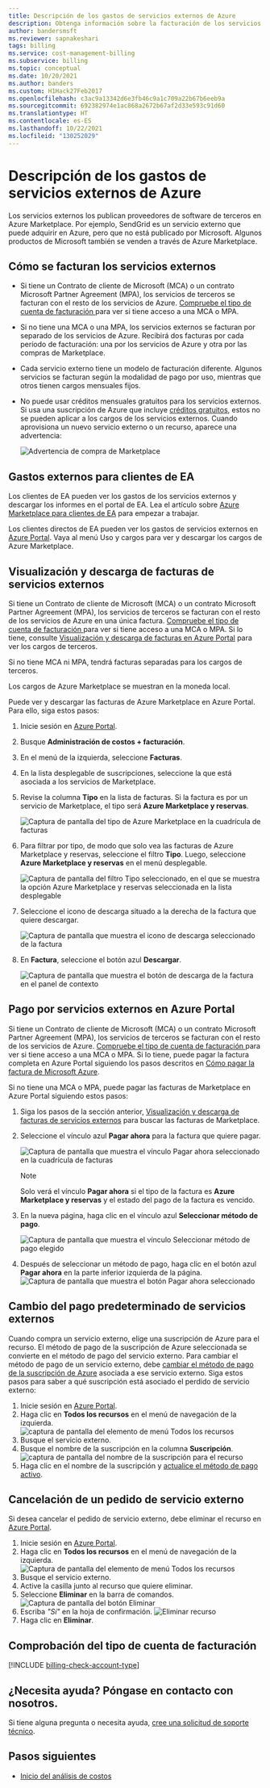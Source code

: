 ```yaml
---
title: Descripción de los gastos de servicios externos de Azure
description: Obtenga información sobre la facturación de los servicios externos, anteriormente conocidos como Marketplace, en Azure.
author: bandersmsft
ms.reviewer: sapnakeshari
tags: billing
ms.service: cost-management-billing
ms.subservice: billing
ms.topic: conceptual
ms.date: 10/20/2021
ms.author: banders
ms.custom: H1Hack27Feb2017
ms.openlocfilehash: c3ac9a13342d6e3fb46c9a1c709a22b67b6eeb9a
ms.sourcegitcommit: 692382974e1ac868a2672b67af2d33e593c91d60
ms.translationtype: HT
ms.contentlocale: es-ES
ms.lasthandoff: 10/22/2021
ms.locfileid: "130252029"
---
```

# <a name="understand-your-azure-external-services-charges"></a>Descripción de los gastos de servicios externos de Azure
Los servicios externos los publican proveedores de software de terceros en Azure Marketplace. Por ejemplo, SendGrid es un servicio externo que puede adquirir en Azure, pero que no está publicado por Microsoft. Algunos productos de Microsoft también se venden a través de Azure Marketplace.

## <a name="how-external-services-are-billed"></a>Cómo se facturan los servicios externos

- Si tiene un Contrato de cliente de Microsoft (MCA) o un contrato Microsoft Partner Agreement (MPA), los servicios de terceros se facturan con el resto de los servicios de Azure. [Compruebe el tipo de cuenta de facturación ](#check-billing-account-type) para ver si tiene acceso a una MCA o MPA.
- Si no tiene una MCA o una MPA, los servicios externos se facturan por separado de los servicios de Azure. Recibirá dos facturas por cada período de facturación: una por los servicios de Azure y otra por las compras de Marketplace.
- Cada servicio externo tiene un modelo de facturación diferente. Algunos servicios se facturan según la modalidad de pago por uso, mientras que otros tienen cargos mensuales fijos.
- No puede usar créditos mensuales gratuitos para los servicios externos. Si usa una suscripción de Azure que incluye [créditos gratuitos](https://azure.microsoft.com/pricing/spending-limits/), estos no se pueden aplicar a los cargos de los servicios externos. Cuando aprovisiona un nuevo servicio externo o un recurso, aparece una advertencia:

    ![Advertencia de compra de Marketplace](./media/understand-azure-marketplace-charges/credit-warning.png)

<!-- ## View external service spending and history in the Azure portal
You can view a list of the external services that are on each subscription within the [Azure portal](https://portal.azure.com/):

1. Sign in to the [Azure portal](https://portal.azure.com/) as the account administrator.
2. In the Hub menu, select **Subscriptions**.

    ![Select Subscriptions in the Hub menu](./media/understand-azure-marketplace-charges/sub-button.png)
3. In the **Subscriptions** blade, select the subscription that you want to view, and then select **External services**.

    ![Select a subscription in the billing blade](./media/understand-azure-marketplace-charges/select-sub-external-services.png)
4. You should see each of your external service orders, the publisher name, service tier you bought, name you gave the resource, and the current order status. To see past bills, select an external service.

    ![Select an external service](./media/understand-azure-marketplace-charges/external-service-blade2.png)
5. From here, you can view past bill amounts including the tax breakdown.

    ![View external services billing history](./media/understand-azure-marketplace-charges/billing-overview-blade.png) -->

## <a name="external-spending-for-ea-customers"></a>Gastos externos para clientes de EA

Los clientes de EA pueden ver los gastos de los servicios externos y descargar los informes en el portal de EA. Lea el artículo sobre [Azure Marketplace para clientes de EA](https://ea.azure.com/helpdocs/azureMarketplace) para empezar a trabajar.

Los clientes directos de EA pueden ver los gastos de servicios externos en [Azure Portal](https://portal.azure.com). Vaya al menú Uso y cargos para ver y descargar los cargos de Azure Marketplace.

## <a name="view-and-download-invoices-for-external-services"></a>Visualización y descarga de facturas de servicios externos

Si tiene un Contrato de cliente de Microsoft (MCA) o un contrato Microsoft Partner Agreement (MPA), los servicios de terceros se facturan con el resto de los servicios de Azure en una única factura. [Compruebe el tipo de cuenta de facturación ](#check-billing-account-type) para ver si tiene acceso a una MCA o MPA. Si lo tiene, consulte [Visualización y descarga de facturas en Azure Portal](download-azure-invoice.md) para ver los cargos de terceros.

Si no tiene MCA ni MPA, tendrá facturas separadas para los cargos de terceros. 

Los cargos de Azure Marketplace se muestran en la moneda local.

Puede ver y descargar las facturas de Azure Marketplace en Azure Portal. Para ello, siga estos pasos:

1. Inicie sesión en [Azure Portal](https://portal.azure.com).
1. Busque **Administración de costos + facturación**.
1. En el menú de la izquierda, seleccione **Facturas**.
1. En la lista desplegable de suscripciones, seleccione la que está asociada a los servicios de Marketplace.
1. Revise la columna **Tipo** en la lista de facturas. Si la factura es por un servicio de Marketplace, el tipo será **Azure Marketplace y reservas**. 

    ![Captura de pantalla del tipo de Azure Marketplace en la cuadrícula de facturas](./media/understand-azure-marketplace-charges/marketplace-type-twd.png)

1. Para filtrar por tipo, de modo que solo vea las facturas de Azure Marketplace y reservas, seleccione el filtro **Tipo**. Luego, seleccione **Azure Marketplace y reservas** en el menú desplegable.

    ![Captura de pantalla del filtro Tipo seleccionado, en el que se muestra la opción Azure Marketplace y reservas seleccionada en la lista desplegable](./media/understand-azure-marketplace-charges/type-filter.png)

1. Seleccione el icono de descarga situado a la derecha de la factura que quiere descargar.

    ![Captura de pantalla que muestra el icono de descarga seleccionado de la factura](./media/understand-azure-marketplace-charges/download-icon-marketplace.png)

1. En **Factura**, seleccione el botón azul **Descargar**.

    ![Captura de pantalla que muestra el botón de descarga de la factura en el panel de contexto](./media/understand-azure-marketplace-charges/invoice-download-marketplace.png)

## <a name="pay-for-external-services-in-the-azure-portal"></a>Pago por servicios externos en Azure Portal

Si tiene un Contrato de cliente de Microsoft (MCA) o un contrato Microsoft Partner Agreement (MPA), los servicios de terceros se facturan con el resto de los servicios de Azure. [Compruebe el tipo de cuenta de facturación ](#check-billing-account-type) para ver si tiene acceso a una MCA o MPA. Si lo tiene, puede pagar la factura completa en Azure Portal siguiendo los pasos descritos en [Cómo pagar la factura de Microsoft Azure](pay-bill.md).

Si no tiene una MCA o MPA, puede pagar las facturas de Marketplace en Azure Portal siguiendo estos pasos:

1. Siga los pasos de la sección anterior, [Visualización y descarga de facturas de servicios externos](#view-and-download-invoices-for-external-services) para buscar las facturas de Marketplace.
1. Seleccione el vínculo azul **Pagar ahora** para la factura que quiere pagar.

    ![Captura de pantalla que muestra el vínculo Pagar ahora seleccionado en la cuadrícula de facturas](./media/understand-azure-marketplace-charges/pay-now-twd.png)

    >[!NOTE]
    > Solo verá el vínculo **Pagar ahora** si el tipo de la factura es **Azure Marketplace y reservas** y el estado del pago de la factura es vencido.

1. En la nueva página, haga clic en el vínculo azul **Seleccionar método de pago**.

    ![Captura de pantalla que muestra el vínculo Seleccionar método de pago elegido](./media/understand-azure-marketplace-charges/select-payment-method-pay-now-twd.png)

1. Después de seleccionar un método de pago, haga clic en el botón azul **Pagar ahora** en la parte inferior izquierda de la página.
    ![Captura de pantalla que muestra el botón Pagar ahora seleccionado](./media/understand-azure-marketplace-charges/pay-now-button-twd.png)

## <a name="change-default-payment-for-external-services"></a>Cambio del pago predeterminado de servicios externos

Cuando compra un servicio externo, elige una suscripción de Azure para el recurso. El método de pago de la suscripción de Azure seleccionada se convierte en el método de pago del servicio externo. Para cambiar el método de pago de un servicio externo, debe [cambiar el método de pago de la suscripción de Azure](../manage/change-credit-card.md) asociada a ese servicio externo. Siga estos pasos para saber a qué suscripción está asociado el perdido de servicio externo:

1. Inicie sesión en [Azure Portal](https://portal.azure.com).
1. Haga clic en **Todos los recursos** en el menú de navegación de la izquierda.
     ![captura de pantalla del elemento de menú Todos los recursos](./media/understand-azure-marketplace-charges/all-resources.png)
1. Busque el servicio externo.
1. Busque el nombre de la suscripción en la columna **Suscripción**.
    ![captura de pantalla del nombre de la suscripción para el recurso](./media/understand-azure-marketplace-charges/sub-selected.png)
1. Haga clic en el nombre de la suscripción y [actualice el método de pago activo](../manage/change-credit-card.md).

## <a name="cancel-an-external-service-order"></a>Cancelación de un pedido de servicio externo

Si desea cancelar el pedido de servicio externo, debe eliminar el recurso en [Azure Portal](https://portal.azure.com).

1. Inicie sesión en [Azure Portal](https://portal.azure.com).
1. Haga clic en **Todos los recursos** en el menú de navegación de la izquierda.
    ![Captura de pantalla del elemento de menú Todos los recursos](./media/understand-azure-marketplace-charges/all-resources.png)
1. Busque el servicio externo.
1. Active la casilla junto al recurso que quiere eliminar.
1. Seleccione **Eliminar** en la barra de comandos.
    ![Captura de pantalla del botón Eliminar](./media/understand-azure-marketplace-charges/delete-button.png)
1. Escriba *"Sí"* en la hoja de confirmación.
    ![Eliminar recurso](./media/understand-azure-marketplace-charges/delete-resource.PNG)
1. Haga clic en **Eliminar**.

## <a name="check-billing-account-type"></a>Comprobación del tipo de cuenta de facturación
[!INCLUDE [billing-check-account-type](../../../includes/billing-check-mca.md)]

## <a name="need-help-contact-us"></a>¿Necesita ayuda? Póngase en contacto con nosotros.

Si tiene alguna pregunta o necesita ayuda, [cree una solicitud de soporte técnico](https://go.microsoft.com/fwlink/?linkid=2083458).

## <a name="next-steps"></a>Pasos siguientes
- [Inicio del análisis de costos](../costs/quick-acm-cost-analysis.md)
